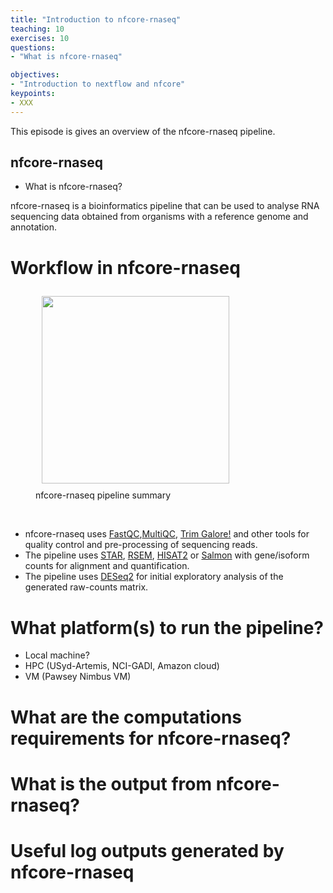 ```yaml
---
title: "Introduction to nfcore-rnaseq"
teaching: 10
exercises: 10
questions:
- "What is nfcore-rnaseq"

objectives:
- "Introduction to nextflow and nfcore"
keypoints:
- XXX
---
```


This episode is gives an overview of the nfcore-rnaseq pipeline.

## nfcore-rnaseq

- What is nfcore-rnaseq?

nfcore-rnaseq is a bioinformatics pipeline that can be used to analyse RNA sequencing data obtained from organisms with a reference genome and annotation.


# Workflow in nfcore-rnaseq

<figure>
  <img src="{{ page.root }}/fig/nf-core-rnaseq_metro_map_grey.png" style="margin:10px;height:300px"/>
  <figcaption> nfcore-rnaseq pipeline summary </figcaption>
</figure><br>

- nfcore-rnaseq uses [FastQC](https://www.bioinformatics.babraham.ac.uk/projects/fastqc/),[MultiQC](http://multiqc.info/), [Trim Galore!](https://www.bioinformatics.babraham.ac.uk/projects/trim_galore/) and other tools for quality control and pre-processing of sequencing reads.
- The pipeline uses [STAR](https://github.com/alexdobin/STAR), [RSEM](https://github.com/deweylab/RSEM), [HISAT2](https://ccb.jhu.edu/software/hisat2/index.shtml) or [Salmon](https://combine-lab.github.io/salmon/) with gene/isoform counts for alignment and quantification.
- The pipeline uses [DESeq2](https://bioconductor.org/packages/release/bioc/html/DESeq2.html) for initial exploratory analysis of the generated raw-counts matrix.


# What platform(s) to run the pipeline?
- Local machine?
- HPC (USyd-Artemis, NCI-GADI, Amazon cloud)
- VM (Pawsey Nimbus VM)

# What are the computations requirements for nfcore-rnaseq?

# What is the output from nfcore-rnaseq?

# Useful log outputs generated by nfcore-rnaseq

